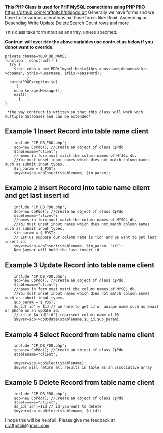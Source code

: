 **This PHP Class is used for PHP MySQL connections using PHP PDO**
https://github.com/craftpitch/phppdo.git
	Generally we have forms and we have to do various operations on those forms like:
	Read, Ascending or Desending
	Write
	Update
	Delete
	Search
	Count rows and more

This class take form input as an array, unless specified.

**Contruct will over ride the above variables use contruct as below if you donot want to override.**

	private dbname=YOUR_DB_NAME;
	function __construct() {
	  try {
	    $this->dbh = new PDO("mysql:host=$this->hostname;dbname=$this->dbname", $this->username, $this->password);
              }
	  catch(PDOException $e)
	     {
		echo $e->getMessage();
		exit();
	      }
	} 

	 *the way contruct is written so that this class will work with multiple databases and can be extended*

## Example 1 Insert Record into table name client

		include 'CP_DB_PDO.php';
		$cp=new CpPdo(); //Create an object of class CpPdo
		$tablename="client";
		//names in form must match the column names of MYSQL db. 
		//You must unset input names which does not match column names such as submit input types.
		$in_param = $_POST; 
		$myvar=$cp->cpInsert($tablename, $in_param);

## Example 2 Insert Record into table name client and get last insert id

		include 'CP_DB_PDO.php';
		$cp=new CpPdo(); //Create an object of class CpPdo
		$tablename="client";
		//names in form must match the column names of MYSQL db. 
		//You must unset input names which does not match column names such as submit input types.
		$in_param = $_POST; 
		// Let us suppose our column name is "id" and we want to get last insert id.
		$myvar=$cp->cpInsert($tablename, $in_param, "id");
		Now $myvar will hold the last insert id

## Example 3 Update Record into table name client

		include 'CP_DB_PDO.php';
		$cp=new CpPdo(); //Create an object of class CpPdo
		$tablename="client";
		//names in form must match the column names of MYSQL db. 
		//You must unset input names which does not match column names such as submit input types.
		$up_param = $_POST; 
		$u_id['id']= $id // we have to get id or unique name such as email or phone as an update id.
		// id in $u_id['id'] represent column name of DB
		$myvar=$cp->cpUpdate($tablename,$u_id,$up_param);

## Example 4  Select Record from table name client

		include 'CP_DB_PDO.php';
		$cp=new CpPdo(); //Create an object of class CpPdo
		$tablename="client";

		$myvar=$cp->cpSelect($tablename);
		$myvar will return all results in table as an associative array

## Example 5  Delete Record from table name client

		include 'CP_DB_PDO.php';
		$cp=new CpPdo(); //Create an object of class CpPdo
		$tablename="client";
		$d_id['id']=$id // id you want to delete
		$myvar=$cp->cpDelete($tablename, $d_id);

I hope this will be helpfull.
Please give me feedback at craftpitch@gmail.com

